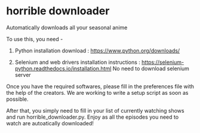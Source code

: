 # horrible downloader

Automatically downloads all your seasonal anime

To use this, you need -

1. Python
    installation download : https://www.python.org/downloads/
    
2. Selenium and web drivers
    installation instructions : https://selenium-python.readthedocs.io/installation.html
    No need to download selenium server

Once you have the required softwares, please fill in the preferences file with the help of the creators. We are working to write a setup script as soon as possible.

After that, you simply need to fill in your list of currently watching shows and run horrible_downloader.py. Enjoy as all the episodes you need to watch are autoatically downloaded!
